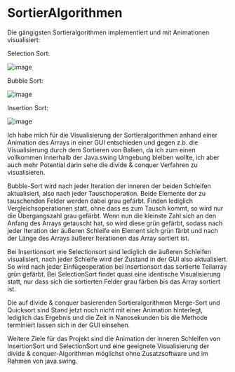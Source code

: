 # SortierAlgorithmen
Die gängigsten Sortieralgorithmen implementiert und mit Animationen visualisiert:

Selection Sort: 

![image](https://github.com/LorenzWenzel/SortierAlgorithmen/assets/73563833/9e6927bc-cb7c-4f60-864d-0ff1e4c19c66)


Bubble Sort: 

![image](https://github.com/LorenzWenzel/SortierAlgorithmen/assets/73563833/5c0d5e87-6118-4766-a577-af16c3d6396b)


Insertion Sort: 

![image](https://github.com/LorenzWenzel/SortierAlgorithmen/assets/73563833/7ab4f1c9-d826-498c-ac2e-b171b54b01bc)



Ich habe mich für die Visualisierung der Sortieralgorithmen anhand einer Animation des Arrays in einer GUI entschieden und gegen z.b. die Visualisierung durch dem Sortieren von Balken, da ich zum einen vollkommen innerhalb der Java.swing Umgebung bleiben wollte, ich aber auch mehr Potential darin sehe die divide & conquer Verfahren zu visualisieren.

Bubble-Sort wird nach jeder Iteration der inneren der beiden Schleifen aktualisiert, also nach jeder Tauschoperation. Beide Elemente der zu tauschenden Felder 
werden dabei grau gefärbt. Finden lediglich Vergleichsoperationen statt, ohne dass es zum Tausch kommt, so wird nur die Übergangszahl grau gefärbt. Wenn nun die kleinste Zahl sich an den Anfang des Arrays getauscht hat, so wird diese grün gefärbt, sodass nach jeder Iteration der äußeren Schleife ein Element sich grün färbt und nach der Länge des Arrays äußerer Iterationen das Array sortiert ist.  

Bei Insertionsort wie Selectionsort sind lediglich die äußeren Schleifen visualisiert, nach jeder Schleife wird der Zustand in der GUI also aktualisiert. So wird nach jeder Einfügeoperation bei Insertionsort das sortierte Teilarray grün gefärbt. Bei SelectionSort findet quasi eine identische Visualisierung statt, nur dass sich die sortierten Felder grau färben bis das Array sortiert ist. 

Die auf divide & conquer basierenden Sortieralgorithmen Merge-Sort und Quicksort sind Stand jetzt noch nicht mit einer Animation hinterlegt, lediglich das Ergebnis und die Zeit in Nanosekunden bis die Methode terminiert lassen sich in der GUI einsehen.

Weitere Ziele für das Projekt sind die Animation der inneren Schleifen von InsertionSort und SelectionSort und eine geeignete Visualisierung der divide & conquer-Algorithmen möglichst ohne Zusatzsoftware und im Rahmen von java.swing.
